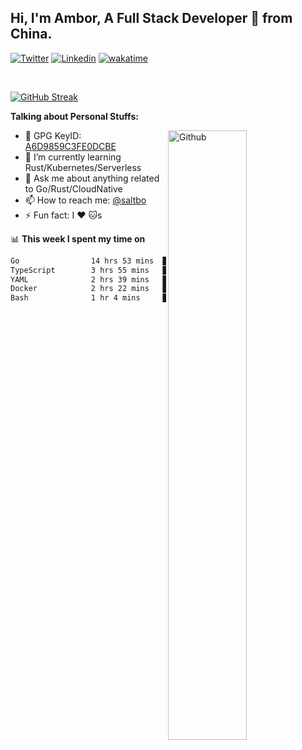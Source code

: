 ## Hi, I'm Ambor, A Full Stack Developer 🚀 from China.

[![Twitter](https://img.shields.io/badge/-saltbo-1ca0f1?style=flat&logo=twitter&logoColor=white)](https://twitter.com/rdsaltbo)
[![Linkedin](https://img.shields.io/badge/-saltbo-blue?style=flat&logo=Linkedin&logoColor=white)](https://www.linkedin.com/in/saltbo/)
[![wakatime](https://wakatime.com/badge/user/f82b1c77-faab-48cd-aef5-a12c0aff104b.svg)](https://wakatime.com/@f82b1c77-faab-48cd-aef5-a12c0aff104b)

&nbsp;  

[![GitHub Streak](http://github-readme-streak-stats.herokuapp.com?user=saltbo&hide_border=true&date_format=M%20j%5B%2C%20Y%5D)](https://git.io/streak-stats)

**Talking about Personal Stuffs:**
<!-- Any image aligned to the right. Beware the width  -->
<img width="50%" align="right" alt="Github" src="https://raw.githubusercontent.com/saltbo/saltbo/master/images/git-header.svg" />

- 🤘 GPG KeyID: [A6D9859C3FE0DCBE](https://saltbo.cn/pgp_keys.asc)
- 🌱 I’m currently learning Rust/Kubernetes/Serverless
- 💬 Ask me about anything related to Go/Rust/CloudNative
- 📫 How to reach me: [@saltbo](https://t.me/saltbo)
- ⚡ Fun fact: I :heart: :cat:s


📊 **This week I spent my time on**
<!--START_SECTION:waka-->

```txt
Go                14 hrs 53 mins  █████████████▒░░░░░░░░░░░   53.75 %
TypeScript        3 hrs 55 mins   ███▓░░░░░░░░░░░░░░░░░░░░░   14.18 %
YAML              2 hrs 39 mins   ██▒░░░░░░░░░░░░░░░░░░░░░░   09.58 %
Docker            2 hrs 22 mins   ██░░░░░░░░░░░░░░░░░░░░░░░   08.57 %
Bash              1 hr 4 mins     █░░░░░░░░░░░░░░░░░░░░░░░░   03.89 %
```

<!--END_SECTION:waka-->
